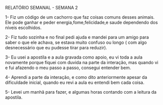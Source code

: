 RELATÓRIO SEMANAL - SEMANA 2

1- Fiz um código de um cachorro que faz coisas comuns desses animais. Ele pode ganhar e peder energia,fome,felicidade,e saude dependendo dos níveis escolhidos. 

2- Fiz tudo sozinha e no final pedi ajuda e mandei para um amigo para saber o que ele achava, se estava muito confuso ou longo ( com algo desnecessário que eu pudesse tirar para reduzir).

3- Eu usei a apostila e a aula gravada como apoio, eu vi toda a aula novamente porque fiquei com duvida na parte da interação, mas quando vi e fui afazendo o meu passo a passo, consegui entender bem.

4- Aprendi a parte da interação, e como dito anteriormente apesar da dificuldade inicial, quando eu revi a aula eu entendi bem cada coisa.

5- Levei um manhã para fazer, e algumas horas contando com a leitura da apostila.
